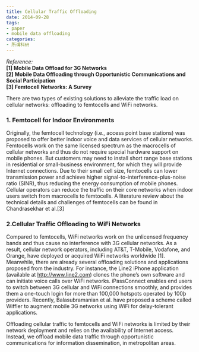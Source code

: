```yaml
---
title: Cellular Traffic Offloading
date: 2014-09-28
tags:
- paper
- mobile data offloading
categories:
- 所谓科研
---
```

  
*Reference:*  
**[1] Mobile Data Offload for 3G Networks**  
**[2] Mobile Data Offloading through Opportunistic Communications and Social Participation**  
**[3] Femtocell Networks: A Survey**  

There are two types of existing solutions to alleviate the traffic load on cellular networks: offloading to femtocells and WiFi networks.  
<!-- more -->  
### 1. Femtocell for Indoor Environments
Originally, the femtocell technology (i.e., access point base stations) was proposed to offer better indoor voice and data services of cellular networks. Femtocells work on the same licensed spectrum as the macrocells of cellular networks and thus do not require special hardware support on mobile phones. But customers may need to install short range base stations in residential or small-business environment, for which they will provide Internet connections. Due to their small cell size, femtocells can lower transmission power and achieve higher signal-to-interference-plus-noise ratio (SINR), thus reducing the energy consumption of mobile phones. Cellular operators can reduce the traffic on their core networks when indoor users switch from macrocells to femtocells. A literature review about the technical details and challenges of femtocells can be found in Chandrasekhar et al.[3]  

### 2.Cellular Traffic Offloading to WiFi Networks
Compared to femtocells, WiFi networks work on the unlicensed frequency bands and thus cause no interference with 3G cellular networks. As a result, cellular network operators, including AT&T, T-Mobile, Vodafone, and Orange, have deployed or acquired WiFi networks worldwide [1]. Meanwhile, there are already several offloading solutions and applications proposed from the industry. For instance, the Line2 iPhone application (available at http://www.line2.com) clones the phone’s own software and can initiate voice calls over WiFi networks. iPassConnect enables end users to switch between 3G cellular and WiFi connections smoothly, and provides them a one-touch login for more than 100,000 hotspots operated by 100þ providers. Recently, Balasubramanian et al. have proposed a scheme called Wiffler to augment mobile 3G networks using WiFi for delay-tolerant applications.

Offloading cellular traffic to femtocells and WiFi networks is limited by their network deployment and relies on the availability of Internet access. Instead, we offload mobile data traffic through opportunistic communications for information dissemination, in metropolitan areas.